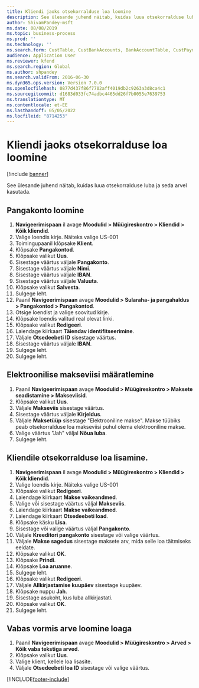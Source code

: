 ```yaml
---
title: Kliendi jaoks otsekorralduse loa loomine
description: See ülesande juhend näitab, kuidas luua otsekorralduse luba ja seda arvel kasutada.
author: ShivamPandey-msft
ms.date: 08/08/2019
ms.topic: business-process
ms.prod: ''
ms.technology: ''
ms.search.form: CustTable, CustBankAccounts, BankAccountTable, CustPaymMode, CustDirectDebitMandate, BankAccountTableLookUp, SrsReportViewerForm,  LogisticsAddressCityLookup, CustFreeInvoice, CustTableLookup
audience: Application User
ms.reviewer: kfend
ms.search.region: Global
ms.author: shpandey
ms.search.validFrom: 2016-06-30
ms.dyn365.ops.version: Version 7.0.0
ms.openlocfilehash: 0877d437f86f7702aff4019db2c9263a3d8ca4c1
ms.sourcegitcommit: d1683d033fc74adbc4465dd26f7b0055e7639753
ms.translationtype: MT
ms.contentlocale: et-EE
ms.lasthandoff: 05/05/2022
ms.locfileid: "8714253"
---
```

# <a name="create-a-direct-debit-mandate-for-a-customer"></a>Kliendi jaoks otsekorralduse loa loomine

[!include [banner](../../includes/banner.md)]

See ülesande juhend näitab, kuidas luua otsekorralduse luba ja seda arvel kasutada.


## <a name="create-a-bank-account"></a>Pangakonto loomine
1. **Navigeerimispaan** il avage **Moodulid > Müügireskontro > Kliendid > Kõik kliendid**.
2. Valige loendis kirje. Näiteks valige US-001
3. Toimingupaanil klõpsake **Klient**.
4. Klõpsake **Pangakontod**.
5. Klõpsake valikut **Uus**.
6. Sisestage väärtus väljale **Pangakonto**.
7. Sisestage väärtus väljale **Nimi**.
8. Sisestage väärtus väljale **IBAN**.
9. Sisestage väärtus väljale **Valuuta**.
10. Klõpsake valikut **Salvesta**.
11. Sulgege leht.
12. Paanil **Navigeerimispaan** avage **Moodulid > Sularaha- ja pangahaldus > Pangakontod > Pangakontod**.
13. Otsige loendist ja valige soovitud kirje.
14. Klõpsake loendis valitud real olevat linki.
15. Klõpsake valikut **Redigeeri**.
16. Laiendage kiirkaart **Täiendav identifitseerimine**.
17. Väljale **Otsedeebeti ID** sisestage väärtus.
18. Sisestage väärtus väljale **IBAN**.
19. Sulgege leht.
20. Sulgege leht.

## <a name="define-the-electronic-payment-method"></a>Elektroonilise makseviisi määratlemine
1. Paanil **Navigeerimispaan** avage **Moodulid > Müügireskontro > Maksete seadistamine > Makseviisid**.
2. Klõpsake valikut **Uus**.
3. Väljale **Makseviis** sisestage väärtus.
4. Sisestage väärtus väljale **Kirjeldus**.
5. Väljale **Maksetüüp** sisestage "Elektrooniline makse". Makse tüübiks peab otsekorralduse loa makseviisi puhul olema elektrooniline makse.
6. Valige väärtus "Jah" väljal **Nõua luba**.
7. Sulgege leht.

## <a name="add-a-direct-debit-mandate-to-a-customer"></a>Kliendile otsekorralduse loa lisamine.
1. **Navigeerimispaan** il avage **Moodulid > Müügireskontro > Kliendid > Kõik kliendid**.
2. Valige loendis kirje. Näiteks valige US-001
3. Klõpsake valikut **Redigeeri**.
4. Laiendage kiirkaart **Makse vaikeandmed**.
5. Valige või sisestage väärtus väljal **Makseviis**.
6. Laiendage kiirkaart **Makse vaikeandmed**.
7. Laiendage kiirkaart **Otsedeebeti load**.
8. Klõpsake käsku **Lisa**.
9. Sisestage või valige väärtus väljal **Pangakonto**.
10. Väljale **Kreeditori pangakonto** sisestage või valige väärtus.
11. Väljale **Makse sagedus** sisestage maksete arv, mida selle loa täitmiseks eeldate.
12. Klõpsake valikut **OK**.
13. Klõpsake **Prindi**.
14. Klõpsake **Loa aruanne**.
15. Sulgege leht.
16. Klõpsake valikut **Redigeeri**.
17. Väljale **Allkirjastamise kuupäev** sisestage kuupäev.
18. Klõpsake nuppu **Jah**.
19. Sisestage asukoht, kus luba allkirjastati.
20. Klõpsake valikut **OK**.
21. Sulgege leht.

## <a name="create-a-free-text-invoice-with-mandate"></a>Vabas vormis arve loomine loaga
1. Paanil **Navigeerimispaan** avage **Moodulid > Müügireskontro > Arved > Kõik vaba tekstiga arved**.
2. Klõpsake valikut **Uus**.
3. Valige klient, kellele loa lisasite.
4. Väljale **Otsedeebeti loa ID** sisestage või valige väärtus.



[!INCLUDE[footer-include](../../../includes/footer-banner.md)]

